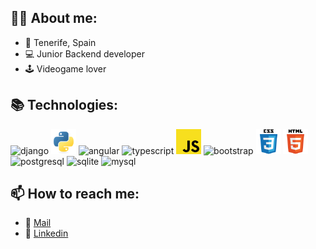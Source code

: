 ## **🙋‍♂️ About me:**
- 🌴 Tenerife, Spain
- 💻 Junior Backend developer
- 🕹 Videogame lover
 
## **📚 Technologies:**
<p align="left">
<img src="https://www.vectorlogo.zone/logos/djangoproject/djangoproject-icon.svg" alt="django" width="40" height="40"/>
<img src="https://raw.githubusercontent.com/devicons/devicon/master/icons/python/python-original.svg" alt="python" width="40" height="40"/>
<img src="https://www.vectorlogo.zone/logos/angular/angular-icon.svg" alt="angular" width="40" height="40"/>
<img src="https://www.vectorlogo.zone/logos/typescriptlang/typescriptlang-icon.svg" alt="typescript" width="40" height="40"/>
<img src="https://raw.githubusercontent.com/jordanpapaleo/web-logos/4a5664e7b278ddffa86e6b5079aafb39553d6de4/logos/javascript.svg" alt="javascript" width="40" height="40"/>
<img src="https://cdn.worldvectorlogo.com/logos/bootstrap-5-1.svg" alt="bootstrap" width="50" height="40"/>
<img src="https://raw.githubusercontent.com/devicons/devicon/master/icons/css3/css3-original-wordmark.svg" alt="css3" width="40" height="40"/>  
<img src="https://raw.githubusercontent.com/devicons/devicon/master/icons/html5/html5-original-wordmark.svg" alt="html5" width="40" height="40"/>
<img src="https://www.vectorlogo.zone/logos/postgresql/postgresql-icon.svg" alt="postgresql" width="40" height="40"/>
<img src="https://www.vectorlogo.zone/logos/sqlite/sqlite-icon.svg" alt="sqlite" width="40" height="40"/>
<img src="https://www.vectorlogo.zone/logos/mysql/mysql-official.svg" alt="mysql" width="40" height="40"/>
</p>

## **📫 How to reach me:**
- 📩 [Mail](mailto:samuglezdiaz@gmail.com)  
- 💼 [Linkedin](https://www.linkedin.com/in/samuelgonzalezdiaz)
